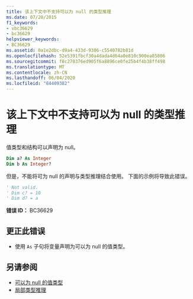 ```yaml
---
title: 该上下文中不支持可以为 null 的类型推理
ms.date: 07/20/2015
f1_keywords:
- vbc36629
- bc36629
helpviewer_keywords:
- BC36629
ms.assetid: 0a1e2dbc-d9a4-433d-9306-c5540782b81d
ms.openlocfilehash: 52e5391fbcf30a4dada4d64a0e810c900ea85806
ms.sourcegitcommit: f8c270376ed905f6a8896ce0fe25b4f4b38ff498
ms.translationtype: MT
ms.contentlocale: zh-CN
ms.lasthandoff: 06/04/2020
ms.locfileid: "84409382"
---
```

# <a name="nullable-type-inference-is-not-supported-in-this-context"></a>该上下文中不支持可以为 null 的类型推理
值类型和结构可以声明为 null。  
  
```vb  
Dim a? As Integer  
Dim b As Integer?  
```  
  
 但是，不能将可为 null 的声明与类型推理结合使用。 下面的示例将导致此错误。  
  
```vb  
' Not valid.  
' Dim c? = 10  
' Dim d? = a  
```  
  
 **错误 ID：** BC36629  
  
## <a name="to-correct-this-error"></a>更正此错误  
  
- 使用 `As` 子句将变量声明为可以为 null 的值类型。  
  
## <a name="see-also"></a>另请参阅

- [可以为 null 的值类型](../../programming-guide/language-features/data-types/nullable-value-types.md)
- [局部类型推理](../../programming-guide/language-features/variables/local-type-inference.md)
